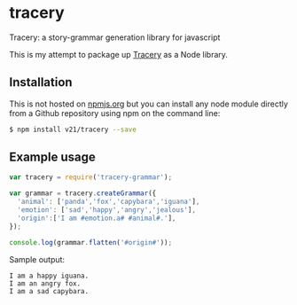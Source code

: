 # tracery
Tracery: a story-grammar generation library for javascript

This is my attempt to package up [Tracery](https://github.com/galaxykate/tracery/) as a Node library.

## Installation

This is not hosted on [npmjs.org](http://npmjs.org) but you can install any node module directly from a Github repository using npm on the command line:

```bash
$ npm install v21/tracery --save
```

## Example usage

```javascript
var tracery = require('tracery-grammar');

var grammar = tracery.createGrammar({
  'animal': ['panda','fox','capybara','iguana'],
  'emotion': ['sad','happy','angry','jealous'],
  'origin':['I am #emotion.a# #animal#.'],
});

console.log(grammar.flatten('#origin#'));
```

Sample output:

```plaintext
I am a happy iguana.
I am an angry fox.
I am a sad capybara.
```
